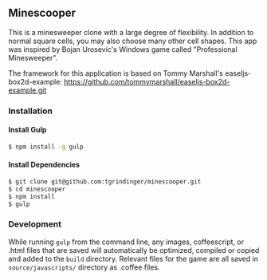 ## Minescooper
This is a minesweeper clone with a large degree of flexibility. In addition to normal square cells, you may also choose many other cell shapes. This app was inspired by Bojan Urosevic's Windows game called "Professional Minesweeper".

The framework for this application is based on Tommy Marshall's easeljs-box2d-example:
https://github.com/tommymarshall/easeljs-box2d-example.git

### Installation

#### Install Gulp
```bash
$ npm install -g gulp
```

#### Install Dependencies
```bash
$ git clone git@github.com:tgrindinger/minescooper.git
$ cd minescooper
$ npm install
$ gulp
```

### Development
While running `gulp` from the command line, any images, coffeescript, or .html files that are saved will automatically be optimized, compiled or copied and added to the `build` directory.
Relevant files for the game are all saved in `source/javascripts/` directory as .coffee files.
